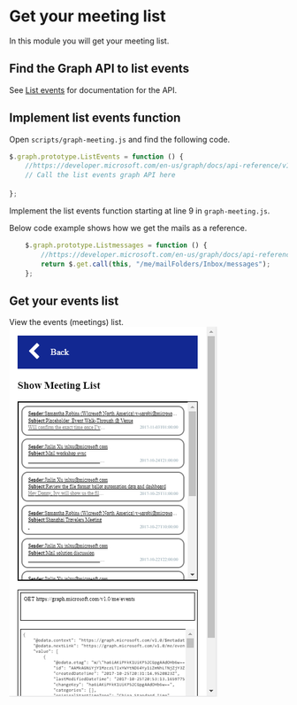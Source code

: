 # Get your meeting list
In this module you will get your meeting list.

## Find the Graph API to list events
See [List events](https://developer.microsoft.com/en-us/graph/docs/api-reference/v1.0/api/user_list_events) for documentation for the API.

## Implement list events function
Open `scripts/graph-meeting.js` and find the following code.
```javascript
$.graph.prototype.ListEvents = function () {
    //https://developer.microsoft.com/en-us/graph/docs/api-reference/v1.0/api/user_list_events
    // Call the list events graph API here
    
};
```
Implement the list events function starting at line 9 in `graph-meeting.js`. 

Below code example shows how we get the mails as a reference.

```javascript
    $.graph.prototype.Listmessages = function () {
        //https://developer.microsoft.com/en-us/graph/docs/api-reference/v1.0/api/user_list_messages
        return $.get.call(this, "/me/mailFolders/Inbox/messages");
    };
```
 
## Get your events list
View the events (meetings) list.
![Show meetings](imgs/showmeetings.png "Show meetings")